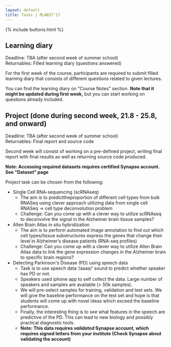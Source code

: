 ```yaml
---
layout: default
title: Tasks | MLABST'17
---
```


{% include buttons.html %}

## Learning diary
Deadline: TBA (after second week of summer school) <br>
Returnables: Filled learning diary (questions answered)

For the first week of the course, participants are required to submit filled
learning diary that consists of different questions related to given lectures. 

You can find the learning diary on "Course Notes" section. **Note that it might be
updated during first week,** but you can start working on questions already included.

## Project (done during second week, 21.8 - 25.8, and onward)
Deadline: TBA (after second week of summer school) <br>
Returnables: Final report and source code

Second week will consist of working on a pre-defined project, writing
final report with final results as well as returning source code produced.

**Note: Accessing required datasets requires certified Synapse account. See "Dataset" page**

Project task can be chosen from the following: 

- Single Cell RNA-sequencing (scRNAseq)
    - The aim is to predicttheproportion of different cell types from bulk RNASeq using clever approach utilizing data from single cell RNASeq -> cell type deconvolution problem
    - Challenge: Can you come up with a clever way to utilize scRNAseq to deconvolve the signal in the Alzheimer brain tissue samples?
- Allen Brain Atlas in situ hybridization
    - The aim is to perform automated image annotation to find out which cell types/tissue substructures express the genes that change their level in Alzheimer’s disease patients (RNA-seq profiles)
    - Challenge: Can you come up with a clever way to utilize Allen Brain Atlas data to link the gene expression changes in the Alzheimer brain to specific brain regions?
- Detecting Parkinson's Disease (PD) using speech data
    - Task is to use speech data ‘/aaaa/’ sound to predict whether speaker has PD or not. 
    - Speakers used iphone app to self collect the data. Large number of speakers and samples are available (> 50k samples). 
    - We will pre-select samples for training, validation and test sets. We will give the baseline performance on the test set and hope is that students will come up with novel ideas which exceed the baseline performance. 
    - Finally, the interesting thing is to see what features in the speech are predictive of the PD. This can lead to new biology and possibly practical diagnostic tools.
    - **Note: This data requires *validated* Synapse account, which requires signed letters from your institute (Check Synapse about validating the account)**